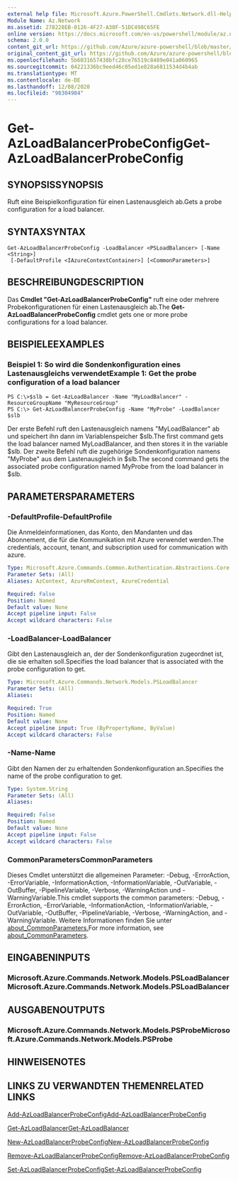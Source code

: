 ```yaml
---
external help file: Microsoft.Azure.PowerShell.Cmdlets.Network.dll-Help.xml
Module Name: Az.Network
ms.assetid: 278228EB-0126-4F27-A30F-51DC498C65FE
online version: https://docs.microsoft.com/en-us/powershell/module/az.network/get-azloadbalancerprobeconfig
schema: 2.0.0
content_git_url: https://github.com/Azure/azure-powershell/blob/master/src/Network/Network/help/Get-AzLoadBalancerProbeConfig.md
original_content_git_url: https://github.com/Azure/azure-powershell/blob/master/src/Network/Network/help/Get-AzLoadBalancerProbeConfig.md
ms.openlocfilehash: 5b6031657438bfc28ce76519c8489e041a060965
ms.sourcegitcommit: 04221336bc9eed46c05ed1e828a6811534d4b4ab
ms.translationtype: MT
ms.contentlocale: de-DE
ms.lasthandoff: 12/08/2020
ms.locfileid: "98304984"
---
```

# <span data-ttu-id="139d9-101">Get-AzLoadBalancerProbeConfig</span><span class="sxs-lookup"><span data-stu-id="139d9-101">Get-AzLoadBalancerProbeConfig</span></span>

## <span data-ttu-id="139d9-102">SYNOPSIS</span><span class="sxs-lookup"><span data-stu-id="139d9-102">SYNOPSIS</span></span>
<span data-ttu-id="139d9-103">Ruft eine Beispielkonfiguration für einen Lastenausgleich ab.</span><span class="sxs-lookup"><span data-stu-id="139d9-103">Gets a probe configuration for a load balancer.</span></span>

## <span data-ttu-id="139d9-104">SYNTAX</span><span class="sxs-lookup"><span data-stu-id="139d9-104">SYNTAX</span></span>

```
Get-AzLoadBalancerProbeConfig -LoadBalancer <PSLoadBalancer> [-Name <String>]
 [-DefaultProfile <IAzureContextContainer>] [<CommonParameters>]
```

## <span data-ttu-id="139d9-105">BESCHREIBUNG</span><span class="sxs-lookup"><span data-stu-id="139d9-105">DESCRIPTION</span></span>
<span data-ttu-id="139d9-106">Das **Cmdlet "Get-AzLoadBalancerProbeConfig"** ruft eine oder mehrere Probekonfigurationen für einen Lastenausgleich ab.</span><span class="sxs-lookup"><span data-stu-id="139d9-106">The **Get-AzLoadBalancerProbeConfig** cmdlet gets one or more probe configurations for a load balancer.</span></span>

## <span data-ttu-id="139d9-107">BEISPIELE</span><span class="sxs-lookup"><span data-stu-id="139d9-107">EXAMPLES</span></span>

### <span data-ttu-id="139d9-108">Beispiel 1: So wird die Sondenkonfiguration eines Lastenausgleichs verwendet</span><span class="sxs-lookup"><span data-stu-id="139d9-108">Example 1: Get the probe configuration of a load balancer</span></span>
```
PS C:\>$slb = Get-AzLoadBalancer -Name "MyLoadBalancer" -ResourceGroupName "MyResourceGroup"
PS C:\> Get-AzLoadBalancerProbeConfig -Name "MyProbe" -LoadBalancer $slb
```

<span data-ttu-id="139d9-109">Der erste Befehl ruft den Lastenausgleich namens "MyLoadBalancer" ab und speichert ihn dann im Variablenspeicher $slb.</span><span class="sxs-lookup"><span data-stu-id="139d9-109">The first command gets the load balancer named MyLoadBalancer, and then stores it in the variable $slb.</span></span>
<span data-ttu-id="139d9-110">Der zweite Befehl ruft die zugehörige Sondenkonfiguration namens "MyProbe" aus dem Lastenausgleich in $slb.</span><span class="sxs-lookup"><span data-stu-id="139d9-110">The second command gets the associated probe configuration named MyProbe from the load balancer in $slb.</span></span>

## <span data-ttu-id="139d9-111">PARAMETERS</span><span class="sxs-lookup"><span data-stu-id="139d9-111">PARAMETERS</span></span>

### <span data-ttu-id="139d9-112">-DefaultProfile</span><span class="sxs-lookup"><span data-stu-id="139d9-112">-DefaultProfile</span></span>
<span data-ttu-id="139d9-113">Die Anmeldeinformationen, das Konto, den Mandanten und das Abonnement, die für die Kommunikation mit Azure verwendet werden.</span><span class="sxs-lookup"><span data-stu-id="139d9-113">The credentials, account, tenant, and subscription used for communication with azure.</span></span>

```yaml
Type: Microsoft.Azure.Commands.Common.Authentication.Abstractions.Core.IAzureContextContainer
Parameter Sets: (All)
Aliases: AzContext, AzureRmContext, AzureCredential

Required: False
Position: Named
Default value: None
Accept pipeline input: False
Accept wildcard characters: False
```

### <span data-ttu-id="139d9-114">-LoadBalancer</span><span class="sxs-lookup"><span data-stu-id="139d9-114">-LoadBalancer</span></span>
<span data-ttu-id="139d9-115">Gibt den Lastenausgleich an, der der Sondenkonfiguration zugeordnet ist, die sie erhalten soll.</span><span class="sxs-lookup"><span data-stu-id="139d9-115">Specifies the load balancer that is associated with the probe configuration to get.</span></span>

```yaml
Type: Microsoft.Azure.Commands.Network.Models.PSLoadBalancer
Parameter Sets: (All)
Aliases:

Required: True
Position: Named
Default value: None
Accept pipeline input: True (ByPropertyName, ByValue)
Accept wildcard characters: False
```

### <span data-ttu-id="139d9-116">-Name</span><span class="sxs-lookup"><span data-stu-id="139d9-116">-Name</span></span>
<span data-ttu-id="139d9-117">Gibt den Namen der zu erhaltenden Sondenkonfiguration an.</span><span class="sxs-lookup"><span data-stu-id="139d9-117">Specifies the name of the probe configuration to get.</span></span>

```yaml
Type: System.String
Parameter Sets: (All)
Aliases:

Required: False
Position: Named
Default value: None
Accept pipeline input: False
Accept wildcard characters: False
```

### <span data-ttu-id="139d9-118">CommonParameters</span><span class="sxs-lookup"><span data-stu-id="139d9-118">CommonParameters</span></span>
<span data-ttu-id="139d9-119">Dieses Cmdlet unterstützt die allgemeinen Parameter: -Debug, -ErrorAction, -ErrorVariable, -InformationAction, -InformationVariable, -OutVariable, -OutBuffer, -PipelineVariable, -Verbose, -WarningAction und -WarningVariable.</span><span class="sxs-lookup"><span data-stu-id="139d9-119">This cmdlet supports the common parameters: -Debug, -ErrorAction, -ErrorVariable, -InformationAction, -InformationVariable, -OutVariable, -OutBuffer, -PipelineVariable, -Verbose, -WarningAction, and -WarningVariable.</span></span> <span data-ttu-id="139d9-120">Weitere Informationen finden Sie unter [about_CommonParameters.](http://go.microsoft.com/fwlink/?LinkID=113216)</span><span class="sxs-lookup"><span data-stu-id="139d9-120">For more information, see [about_CommonParameters](http://go.microsoft.com/fwlink/?LinkID=113216).</span></span>

## <span data-ttu-id="139d9-121">EINGABEN</span><span class="sxs-lookup"><span data-stu-id="139d9-121">INPUTS</span></span>

### <span data-ttu-id="139d9-122">Microsoft.Azure.Commands.Network.Models.PSLoadBalancer</span><span class="sxs-lookup"><span data-stu-id="139d9-122">Microsoft.Azure.Commands.Network.Models.PSLoadBalancer</span></span>

## <span data-ttu-id="139d9-123">AUSGABEN</span><span class="sxs-lookup"><span data-stu-id="139d9-123">OUTPUTS</span></span>

### <span data-ttu-id="139d9-124">Microsoft.Azure.Commands.Network.Models.PSProbe</span><span class="sxs-lookup"><span data-stu-id="139d9-124">Microsoft.Azure.Commands.Network.Models.PSProbe</span></span>

## <span data-ttu-id="139d9-125">HINWEISE</span><span class="sxs-lookup"><span data-stu-id="139d9-125">NOTES</span></span>

## <span data-ttu-id="139d9-126">LINKS ZU VERWANDTEN THEMEN</span><span class="sxs-lookup"><span data-stu-id="139d9-126">RELATED LINKS</span></span>

[<span data-ttu-id="139d9-127">Add-AzLoadBalancerProbeConfig</span><span class="sxs-lookup"><span data-stu-id="139d9-127">Add-AzLoadBalancerProbeConfig</span></span>](./Add-AzLoadBalancerProbeConfig.md)

[<span data-ttu-id="139d9-128">Get-AzLoadBalancer</span><span class="sxs-lookup"><span data-stu-id="139d9-128">Get-AzLoadBalancer</span></span>](./Get-AzLoadBalancer.md)

[<span data-ttu-id="139d9-129">New-AzLoadBalancerProbeConfig</span><span class="sxs-lookup"><span data-stu-id="139d9-129">New-AzLoadBalancerProbeConfig</span></span>](./New-AzLoadBalancerProbeConfig.md)

[<span data-ttu-id="139d9-130">Remove-AzLoadBalancerProbeConfig</span><span class="sxs-lookup"><span data-stu-id="139d9-130">Remove-AzLoadBalancerProbeConfig</span></span>](./Remove-AzLoadBalancerProbeConfig.md)

[<span data-ttu-id="139d9-131">Set-AzLoadBalancerProbeConfig</span><span class="sxs-lookup"><span data-stu-id="139d9-131">Set-AzLoadBalancerProbeConfig</span></span>](./Set-AzLoadBalancerProbeConfig.md)


